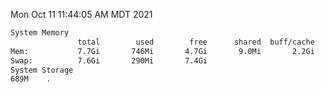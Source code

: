 Mon Oct 11 11:44:05 AM MDT 2021
```bash
System Memory
               total        used        free      shared  buff/cache   available
Mem:           7.7Gi       746Mi       4.7Gi       9.0Mi       2.2Gi       6.6Gi
Swap:          7.6Gi       290Mi       7.4Gi
System Storage
689M	.
```
```bash
